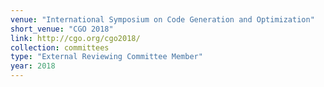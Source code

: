 ```yaml
---
venue: "International Symposium on Code Generation and Optimization"
short_venue: "CGO 2018"
link: http://cgo.org/cgo2018/
collection: committees
type: "External Reviewing Committee Member"
year: 2018
---
```

